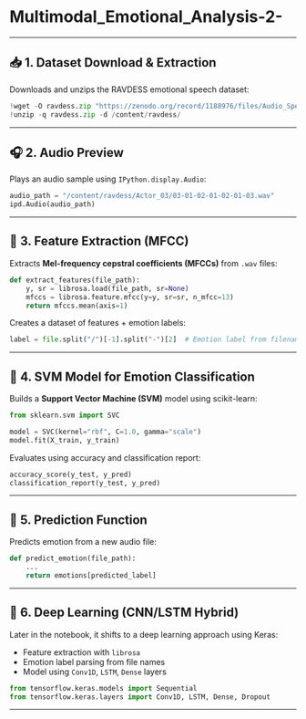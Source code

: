 # Multimodal_Emotional_Analysis-2-

---

## 📥 1. **Dataset Download & Extraction**

Downloads and unzips the RAVDESS emotional speech dataset:

```python
!wget -O ravdess.zip "https://zenodo.org/record/1188976/files/Audio_Speech_Actors_01-24.zip?download=1"
!unzip -q ravdess.zip -d /content/ravdess/
```

---

## 🎧 2. **Audio Preview**

Plays an audio sample using `IPython.display.Audio`:

```python
audio_path = "/content/ravdess/Actor_03/03-01-02-01-02-01-03.wav"
ipd.Audio(audio_path)
```

---

## 🧪 3. **Feature Extraction (MFCC)**

Extracts **Mel-frequency cepstral coefficients (MFCCs)** from `.wav` files:

```python
def extract_features(file_path):
    y, sr = librosa.load(file_path, sr=None)
    mfccs = librosa.feature.mfcc(y=y, sr=sr, n_mfcc=13)
    return mfccs.mean(axis=1)
```

Creates a dataset of features + emotion labels:

```python
label = file.split("/")[-1].split("-")[2]  # Emotion label from filename
```

---

## 🤖 4. **SVM Model for Emotion Classification**

Builds a **Support Vector Machine (SVM)** model using scikit-learn:

```python
from sklearn.svm import SVC

model = SVC(kernel="rbf", C=1.0, gamma="scale")
model.fit(X_train, y_train)
```

Evaluates using accuracy and classification report:

```python
accuracy_score(y_test, y_pred)
classification_report(y_test, y_pred)
```

---

## 🧠 5. **Prediction Function**

Predicts emotion from a new audio file:

```python
def predict_emotion(file_path):
    ...
    return emotions[predicted_label]
```

---

## 🔬 6. **Deep Learning (CNN/LSTM Hybrid)**

Later in the notebook, it shifts to a deep learning approach using Keras:

* Feature extraction with `librosa`
* Emotion label parsing from file names
* Model using `Conv1D`, `LSTM`, `Dense` layers

```python
from tensorflow.keras.models import Sequential
from tensorflow.keras.layers import Conv1D, LSTM, Dense, Dropout
```

---


